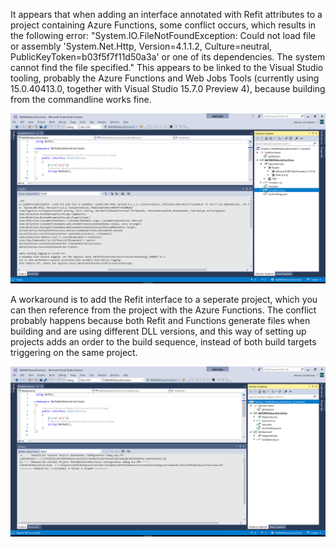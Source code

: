 It appears that when adding an interface annotated with Refit attributes to a project containing Azure Functions, some conflict occurs, which results in the following error: "System.IO.FileNotFoundException: Could not load file or assembly 'System.Net.Http, Version=4.1.1.2, Culture=neutral, PublicKeyToken=b03f5f7f11d50a3a' or one of its dependencies. The system cannot find the file specified."
This appears to be linked to the Visual Studio tooling, probably the Azure Functions and Web Jobs Tools (currently using 15.0.40413.0, together with Visual Studio 15.7.0 Preview 4), because building from the commandline works fine.

![ThisIsBroken](https://github.com/rvanmaanen/refitwithazurefunctions/blob/master/ThisIsBroken/Screenshot.png "ThisIsBroken")

A workaround is to add the Refit interface to a seperate project, which you can then reference from the project with the Azure Functions.
The conflict probably happens because both Refit and Functions generate files when building and are using different DLL versions, and this way of setting up projects adds an order to the build sequence, instead of both build targets triggering on the same project.

![ThisWorks](https://github.com/rvanmaanen/refitwithazurefunctions/blob/master/ThisWorks/Screenshot.png "ThisWorks")
